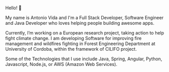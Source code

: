 
Hello! 👋

My name is Antonio Vida and I'm a Full Stack Developer, Software Engineer and Java Developer who loves helping people building awesome apps.

Currently, I’m working on a European research project, taking action to help fight climate change. I am developing Software for improving fire management and wildfires fighting in Forest Engineering Department at University of Cordoba, within the framework of CILIFO project.

Some of the Technologies that I use include Java, Spring, Angular, Python, Javascript, Node.js, or AWS (Amazon Web Services).
